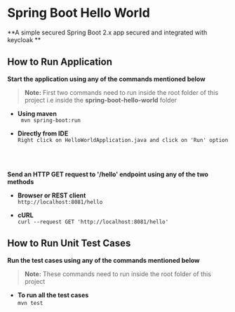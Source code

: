# Spring Boot Hello World

**A simple secured Spring Boot 2.x app  secured and integrated with keycloak **

## How to Run Application

**Start the application using any of the commands mentioned below**

> **Note:** First two commands need to run inside the root folder of this project i.e inside the **spring-boot-hello-world** folder


- **Using maven** <br/>``` mvn spring-boot:run```


- **Directly from IDE**
  <br/>```Right click on HelloWorldApplication.java and click on 'Run' option```
  <br/><br/>


<br/>

**Send an HTTP GET request to '/hello' endpoint using any of the two methods**

- **Browser or REST client**
  <br/>```http://localhost:8081/hello```


- **cURL**
  <br/>```curl --request GET 'http://localhost:8081/hello'```


## How to Run Unit Test Cases

**Run the test cases using any of the commands mentioned below**

> **Note:** These commands need to run inside the root folder of this project 

- **To run all the test cases**
  <br/>```mvn test```

